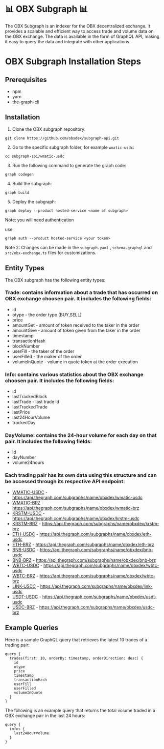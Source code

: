 # 📊 OBX Subgraph 📊

The OBX Subgraph is an indexer for the OBX decentralized exchange. It provides a scalable and efficient way to access trade and volume data on the OBX exchange. The data is available in the form of GraphQL API, making it easy to query the data and integrate with other applications.

# OBX Subgraph Installation Steps

## Prerequisites
- npm 
- yarn
- the-graph-cli

## Installation
1. Clone the OBX subgraph repository: 

```
git clone https://github.com/obxdex/subgraph-api.git
```
2. Go to the specific subgraph folder, for example `wmatic-usdc`: 
```
cd subgraph-api/wmatic-usdc
```
3. Run the following command to generate the graph code:
```
graph codegen
```
4. Build the subgraph:
```
graph build
```
5. Deploy the subgraph:
```
graph deploy --product hosted-service <name of subgraph>
```

Note: you will need authentication

use
```
graph auth --product hosted-service <your token>
```

Note 2: Changes can be made in the `subgraph.yaml` , `schema.graphql` and `src/obx-exchange.ts` files for customizations.

## Entity Types
The OBX subgraph has the following entity types:

### Trade: contains information about a trade that has occurred on OBX exchange choosen pair. It includes the following fields:
- id
- otype - the order type (BUY,SELL)
- price
- amountGet - amount of token received to the taker in the order
- amountGive - amount of token given from the taker in the order
- timestamp
- transactionHash
- blockNumber
- userFill - the taker of the order
- userFilled - the maker of the order
- volumeInQuote - volume in quote token at the order execution

### Info: contains various statistics about the OBX exchange choosen pair. It includes the following fields:
- id
- lastTrackedBlock
- lastTrade - last trade id
- lastTrackedTrade 
- lastPrice
- last24HourVolume
- trackedDay

### DayVolume: contains the 24-hour volume for each day on that pair. It includes the following fields:
- id
- dayNumber
- volume24hours

### Each trading pair has its own data using this structure and can be accessed through its respective API endpoint:

* [WMATIC-USDC](https://thegraph.com/hosted-service/subgraph/obxdex/wnatic-usdc) - https://api.thegraph.com/subgraphs/name/obxdex/wmatic-usdc
* [WMATIC-BRZ](https://thegraph.com/hosted-service/subgraph/obxdex/wnatic-brz) - https://api.thegraph.com/subgraphs/name/obxdex/wmatic-brz
* [KRSTM-USDC](https://thegraph.com/hosted-service/subgraph/obxdex/krstm-usdc) - https://api.thegraph.com/subgraphs/name/obxdex/krstm-usdc
* [KRSTM-BRZ](https://thegraph.com/hosted-service/subgraph/obxdex/krstm-brz) - https://api.thegraph.com/subgraphs/name/obxdex/krstm-brz
* [ETH-USDC](https://thegraph.com/hosted-service/subgraph/obxdex/eth-usdc) - https://api.thegraph.com/subgraphs/name/obxdex/eth-usdc
* [ETH-BRZ](https://thegraph.com/hosted-service/subgraph/obxdex/eth-brz) - https://api.thegraph.com/subgraphs/name/obxdex/eth-brz
* [BNB-USDC](https://thegraph.com/hosted-service/subgraph/obxdex/bnb-usdc) - https://api.thegraph.com/subgraphs/name/obxdex/bnb-usdc
* [BNB-BRZ](https://thegraph.com/hosted-service/subgraph/obxdex/bnb-brz) - https://api.thegraph.com/subgraphs/name/obxdex/bnb-brz
* [WBTC-USDC](https://thegraph.com/hosted-service/subgraph/obxdex/wbtc-usdc) - https://api.thegraph.com/subgraphs/name/obxdex/wbtc-usdc
* [WBTC-BRZ](https://thegraph.com/hosted-service/subgraph/obxdex/wbtc-brz) - https://api.thegraph.com/subgraphs/name/obxdex/wbtc-brz
* [LINK-USDC](https://thegraph.com/hosted-service/subgraph/obxdex/link-usdc) - https://api.thegraph.com/subgraphs/name/obxdex/link-usdc
* [USDT-USDC](https://thegraph.com/hosted-service/subgraph/obxdex/usdt-usdc) - https://api.thegraph.com/subgraphs/name/obxdex/usdt-usdc
* [USDC-BRZ](https://thegraph.com/hosted-service/subgraph/obxdex/usdc-brz) - https://api.thegraph.com/subgraphs/name/obxdex/usdc-brz

## Example Queries
Here is a sample GraphQL query that retrieves the latest 10 trades of a trading pair:
```
query {
  trades(first: 10, orderBy: timestamp, orderDirection: desc) {
    id
    otype
    price
    timestamp
    transactionHash
    userFill
    userFilled
    volumeInQuote
  }
}

```
The following is an example query that returns the total volume traded in a OBX exchange pair in the last 24 hours:
```
query {
  infos {
    last24HourVolume
  }
}
```
